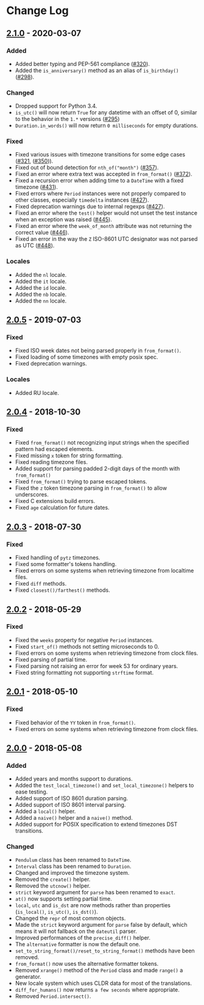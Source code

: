 # Change Log

## [2.1.0] - 2020-03-07

### Added

- Added better typing and PEP-561 compliance ([#320](https://github.com/sdispater/pendulum/pull/320)).
- Added the `is_anniversary()` method as an alias of `is_birthday()` ([#298](https://github.com/sdispater/pendulum/pull/298)).

### Changed

- Dropped support for Python 3.4.
- `is_utc()` will now return `True` for any datetime with an offset of 0, similar to the behavior in the `1.*` versions ([#295](https://github.com/sdispater/pendulum/pull/295))
- `Duration.in_words()` will now return `0 milliseconds` for empty durations.

### Fixed

- Fixed various issues with timezone transitions for some edge cases ([#321](https://github.com/sdispater/pendulum/pull/321), ([#350](https://github.com/sdispater/pendulum/pull/350))).
- Fixed out of bound detection for `nth_of("month")` ([#357](https://github.com/sdispater/pendulum/pull/357)).
- Fixed an error where extra text was accepted in `from_format()` ([#372](https://github.com/sdispater/pendulum/pull/372)).
- Fixed a recursion error when adding time to a `DateTime` with a fixed timezone ([#431](https://github.com/sdispater/pendulum/pull/431)).
- Fixed errors where `Period` instances were not properly compared to other classes, especially `timedelta` instances ([#427](https://github.com/sdispater/pendulum/pull/427)).
- Fixed deprecation warnings due to internal regexps ([#427](https://github.com/sdispater/pendulum/pull/427)).
- Fixed an error where the `test()` helper would not unset the test instance when an exception was raised ([#445](https://github.com/sdispater/pendulum/pull/445)).
- Fixed an error where the `week_of_month` attribute was not returning the correct value ([#446](https://github.com/sdispater/pendulum/pull/446)).
- Fixed an error in the way the `Z` ISO-8601 UTC designator was not parsed as UTC ([#448](https://github.com/sdispater/pendulum/pull/448)).

### Locales

- Added the `nl` locale.
- Added the `it` locale.
- Added the `id` locale.
- Added the `nb` locale.
- Added the `nn` locale.


## [2.0.5] - 2019-07-03

### Fixed

- Fixed ISO week dates not being parsed properly in `from_format()`.
- Fixed loading of some timezones with empty posix spec.
- Fixed deprecation warnings.

### Locales

- Added RU locale.


## [2.0.4] - 2018-10-30

### Fixed

- Fixed `from_format()` not recognizing input strings when the specified pattern had escaped elements.
- Fixed missing `x` token for string formatting.
- Fixed reading timezone files.
- Added support for parsing padded 2-digit days of the month with `from_format()`
- Fixed `from_format()` trying to parse escaped tokens.
- Fixed the `z` token timezone parsing in `from_format()` to allow underscores.
- Fixed C extensions build errors.
- Fixed `age` calculation for future dates.


## [2.0.3] - 2018-07-30

### Fixed

- Fixed handling of `pytz` timezones.
- Fixed some formatter's tokens handling.
- Fixed errors on some systems when retrieving timezone from localtime files.
- Fixed `diff` methods.
- Fixed `closest()/farthest()` methods.


## [2.0.2] - 2018-05-29

### Fixed

- Fixed the `weeks` property for negative `Period` instances.
- Fixed `start_of()` methods not setting microseconds to 0.
- Fixed errors on some systems when retrieving timezone from clock files.
- Fixed parsing of partial time.
- Fixed parsing not raising an error for week 53 for ordinary years.
- Fixed string formatting not supporting `strftime` format.


## [2.0.1] - 2018-05-10

### Fixed

- Fixed behavior of the `YY` token in `from_format()`.
- Fixed errors on some systems when retrieving timezone from clock files.


## [2.0.0] - 2018-05-08

### Added

- Added years and months support to durations.
- Added the `test_local_timezone()` and `set_local_timezone()` helpers to ease testing.
- Added support of ISO 8601 duration parsing.
- Added support of ISO 8601 interval parsing.
- Added a `local()` helper.
- Added a `naive()` helper and a `naive()` method.
- Added support for POSIX specification to extend timezones DST transitions.

### Changed

- `Pendulum` class has been renamed to `DateTime`.
- `Interval` class has been renamed to `Duration`.
- Changed and improved the timezone system.
- Removed the `create()` helper.
- Removed the `utcnow()` helper.
- `strict` keyword argument for `parse` has been renamed to `exact`.
- `at()` now supports setting partial time.
- `local`, `utc` and `is_dst` are now methods rather than properties (`is_local()`, `is_utc()`, `is_dst()`).
- Changed the `repr` of most common objects.
- Made the `strict` keyword argument for `parse` false by default, which means it will not fallback on the `dateutil` parser.
- Improved performances of the `precise_diff()` helper.
- The `alternative` formatter is now the default one.
- `set_to_string_format()/reset_to_string_format()` methods have been removed.
- `from_format()` now uses the alternative formatter tokens.
- Removed `xrange()` method of the `Period` class and made `range()` a generator.
- New locale system which uses CLDR data for most of the translations.
- `diff_for_humans()` now returns `a few seconds` where appropriate.
- Removed `Period.intersect()`.



[Unreleased]: https://github.com/sdispater/pendulum/compare/2.1.0...master
[2.1.0]: https://github.com/sdispater/pendulum/releases/tag/2.1.0
[2.0.5]: https://github.com/sdispater/pendulum/releases/tag/2.0.5
[2.0.4]: https://github.com/sdispater/pendulum/releases/tag/2.0.4
[2.0.3]: https://github.com/sdispater/pendulum/releases/tag/2.0.3
[2.0.2]: https://github.com/sdispater/pendulum/releases/tag/2.0.2
[2.0.1]: https://github.com/sdispater/pendulum/releases/tag/2.0.1
[2.0.0]: https://github.com/sdispater/pendulum/releases/tag/2.0.0
